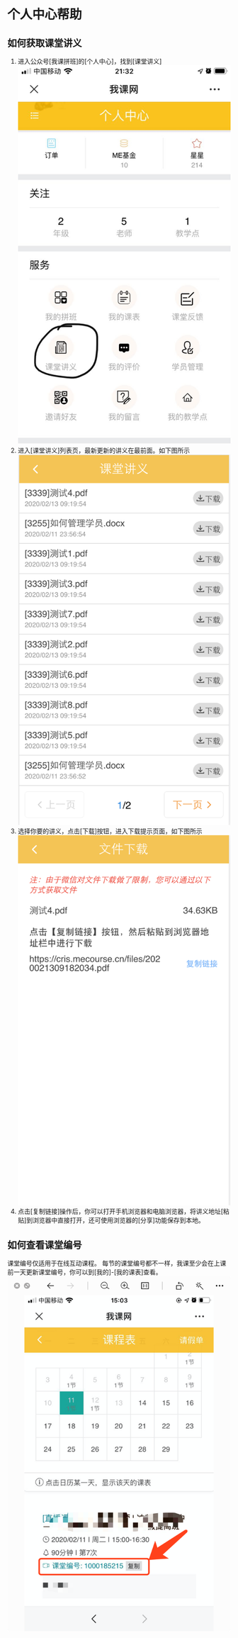 # 个人中心帮助

## 如何获取课堂讲义
1. 进入公众号[我课拼班]的[个人中心]，找到[课堂讲义]
![课堂讲义](/images/doc-1.jpeg)
2. 进入[课堂讲义]列表页，最新更新的讲义在最前面。如下图所示
![课堂讲义](/images/doc-2.png)
3. 选择你要的讲义，点击[下载]按钮，进入下载提示页面，如下图所示
![课堂讲义](/images/doc-3.png)
4. 点击[复制链接]操作后，你可以打开手机浏览器和电脑浏览器，将讲义地址[粘贴]到浏览器中直接打开，还可使用浏览器的[分享]功能保存到本地。

## 如何查看课堂编号
课堂编号仅适用于在线互动课程。
每节的课堂编号都不一样，我课至少会在上课前一天更新课堂编号，你可以到[我的]-[我的课表]查看。
![课堂讲义](/images/live-class-id.png)
